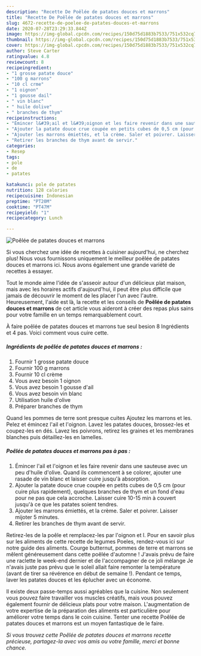 ```yaml
---
description: "Recette De Poêlée de patates douces et marrons"
title: "Recette De Poêlée de patates douces et marrons"
slug: 4672-recette-de-poelee-de-patates-douces-et-marrons
date: 2020-07-28T23:29:33.844Z
image: https://img-global.cpcdn.com/recipes/150d75d1883b7533/751x532cq70/poelee-de-patates-douces-et-marrons-photo-principale-de-la-recette.jpg
thumbnail: https://img-global.cpcdn.com/recipes/150d75d1883b7533/751x532cq70/poelee-de-patates-douces-et-marrons-photo-principale-de-la-recette.jpg
cover: https://img-global.cpcdn.com/recipes/150d75d1883b7533/751x532cq70/poelee-de-patates-douces-et-marrons-photo-principale-de-la-recette.jpg
author: Steve Carter
ratingvalue: 4.8
reviewcount: 8
recipeingredient:
- "1 grosse patate douce"
- "100 g marrons"
- "10 cl crme"
- "1 oignon"
- "1 gousse dail"
- " vin blanc"
- " huile dolive"
- " branches de thym"
recipeinstructions:
- "Émincer l&#39;ail et l&#39;oignon et les faire revenir dans une sauteuse avec un peu d&#39;huile d&#39;olive. Quand ils commencent à se colorer, ajouter une rasade de vin blanc et laisser cuire jusqu&#39;à absorption."
- "Ajouter la patate douce crue coupée en petits cubes de 0,5 cm (pour cuire plus rapidement), quelques branches de thym et un fond d&#39;eau pour ne pas que cela accroche. Laisser cuire 10-15 min à couvert jusqu&#39;à ce que les patates soient tendres."
- "Ajouter les marrons émiettés, et la crème. Saler et poivrer. Laisser mijoter 5 minutes."
- "Retirer les branches de thym avant de servir."
categories:
- Resep
tags:
- pole
- de
- patates

katakunci: pole de patates 
nutrition: 128 calories
recipecuisine: Indonesian
preptime: "PT20M"
cooktime: "PT47M"
recipeyield: "1"
recipecategory: Lunch

---
```



![Poêlée de patates douces et marrons](https://img-global.cpcdn.com/recipes/150d75d1883b7533/751x532cq70/poelee-de-patates-douces-et-marrons-photo-principale-de-la-recette.jpg)

Si vous cherchez une idée de recettes à cuisiner aujourd'hui, ne cherchez plus! Nous vous fournissons uniquement le meilleur poêlée de patates douces et marrons ici. Nous avons également une grande variété de recettes à essayer.

Tout le monde aime l'idée de s'asseoir autour d'un délicieux plat maison, mais avec les horaires actifs d'aujourd'hui, il peut être plus difficile que jamais de découvrir le moment de les placer l'un avec l'autre. Heureusement, l'aide est là, la recette et les conseils de <strong> Poêlée de patates douces et marrons </strong> de cet article vous aideront à créer des repas plus sains pour votre famille en un temps remarquablement court.

<!--inarticleads1-->

À faire poêlée de patates douces et marrons tue seul besion 8 Ingrédients et 4 pas. Voici comment vous cuire cette.

##### Ingrédients de poêlée de patates douces et marrons :

1. Fournir 1 grosse patate douce
1. Fournir 100 g marrons
1. Fournir 10 cl crème
1. Vous avez besoin 1 oignon
1. Vous avez besoin 1 gousse d&#39;ail
1. Vous avez besoin  vin blanc
1. Utilisation  huile d&#39;olive
1. Préparer  branches de thym


Quand les pommes de terre sont presque cuites Ajoutez les marrons et les. Pelez et émincez l&#39;ail et l&#39;oignon. Lavez les patates douces, brossez-les et coupez-les en dés. Lavez les poivrons, retirez les graines et les membranes blanches puis détaillez-les en lamelles. 

<!--inarticleads2-->

##### Poêlée de patates douces et marrons pas à pas :

1. Émincer l&#39;ail et l&#39;oignon et les faire revenir dans une sauteuse avec un peu d&#39;huile d&#39;olive. Quand ils commencent à se colorer, ajouter une rasade de vin blanc et laisser cuire jusqu&#39;à absorption.
1. Ajouter la patate douce crue coupée en petits cubes de 0,5 cm (pour cuire plus rapidement), quelques branches de thym et un fond d&#39;eau pour ne pas que cela accroche. Laisser cuire 10-15 min à couvert jusqu&#39;à ce que les patates soient tendres.
1. Ajouter les marrons émiettés, et la crème. Saler et poivrer. Laisser mijoter 5 minutes.
1. Retirer les branches de thym avant de servir.


Retirez-les de la poêle et remplacez-les par l&#39;oignon et l. Pour en savoir plus sur les aliments de cette recette de legumes Poeles, rendez-vous ici sur notre guide des aliments. Courge butternut, pommes de terre et marrons se mêlent généreusement dans cette poêlée d&#39;automne ! J&#39;avais prévu de faire une raclette le week-end dernier et de l&#39;accompagner de ce joli mélange Je n&#39;avais juste pas prévu que le soleil allait faire remonter la température (avant de tirer sa révérence en début de semaine !). Pendant ce temps, laver les patates douces et les éplucher avec un économe. 

<!--inarticleads1-->

<p>
Il existe deux passe-temps aussi agréables que la cuisine. Non seulement vous pouvez faire travailler vos muscles créatifs, mais vous pouvez également fournir de délicieux plats pour votre maison. L'augmentation de votre expertise de la préparation des aliments est particulière pour améliorer votre temps dans le coin cuisine. Tenter une recette Poêlée de patates douces et marrons est un moyen fantastique de le faire.
</p>

<p>
<i>Si vous trouvez cette Poêlée de patates douces et marrons recette précieuse, partagez-la avec vos amis ou votre famille, merci et bonne chance.</i>
</p>

